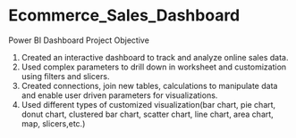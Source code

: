 # Ecommerce_Sales_Dashboard
Power BI Dashboard
Project Objective 
1. Created an interactive dashboard to track and analyze online sales data.
2. Used complex parameters to drill down in worksheet and customization using filters and slicers.
3. Created connections, join new tables, calculations to manipulate data and enable user driven parameters for visualizations.
4. Used different types of customized visualization(bar chart, pie chart, donut chart, clustered bar chart, scatter chart, line chart, area chart, map, slicers,etc.)

